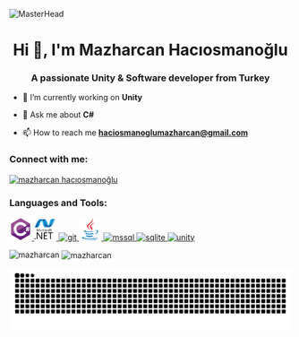 ![MasterHead](https://repository-images.githubusercontent.com/445083429/2a635be4-4c13-42f3-8f43-7b843e1bac46)
<h1 align="center">Hi 👋, I'm Mazharcan Hacıosmanoğlu</h1>
<h3 align="center">A passionate Unity & Software developer from Turkey</h3>

- 🔭 I’m currently working on **Unity**

- 💬 Ask me about **C#**

- 📫 How to reach me **haciosmanoglumazharcan@gmail.com**

<h3 align="left">Connect with me:</h3>
<p align="left">
<a href="https://linkedin.com/in/mazharcan hacıosmanoğlu" target="blank"><img align="center" src="https://raw.githubusercontent.com/rahuldkjain/github-profile-readme-generator/master/src/images/icons/Social/linked-in-alt.svg" alt="mazharcan hacıosmanoğlu" height="30" width="40" /></a>
</p>

<h3 align="left">Languages and Tools:</h3>
<p align="left"> <a href="https://www.w3schools.com/cs/" target="_blank" rel="noreferrer"> <img src="https://raw.githubusercontent.com/devicons/devicon/master/icons/csharp/csharp-original.svg" alt="csharp" width="40" height="40"/> </a> <a href="https://dotnet.microsoft.com/" target="_blank" rel="noreferrer"> <img src="https://raw.githubusercontent.com/devicons/devicon/master/icons/dot-net/dot-net-original-wordmark.svg" alt="dotnet" width="40" height="40"/> </a> <a href="https://git-scm.com/" target="_blank" rel="noreferrer"> <img src="https://www.vectorlogo.zone/logos/git-scm/git-scm-icon.svg" alt="git" width="40" height="40"/> </a> <a href="https://www.java.com" target="_blank" rel="noreferrer"> <img src="https://raw.githubusercontent.com/devicons/devicon/master/icons/java/java-original.svg" alt="java" width="40" height="40"/> </a> <a href="https://www.microsoft.com/en-us/sql-server" target="_blank" rel="noreferrer"> <img src="https://www.svgrepo.com/show/303229/microsoft-sql-server-logo.svg" alt="mssql" width="40" height="40"/> </a> <a href="https://www.sqlite.org/" target="_blank" rel="noreferrer"> <img src="https://www.vectorlogo.zone/logos/sqlite/sqlite-icon.svg" alt="sqlite" width="40" height="40"/> </a> <a href="https://unity.com/" target="_blank" rel="noreferrer"> <img src="https://www.vectorlogo.zone/logos/unity3d/unity3d-icon.svg" alt="unity" width="40" height="40"/> </a> </p>

<p><img align="left" src="https://github-readme-stats.vercel.app/api/top-langs?username=mazharcan&show_icons=true&locale=en&layout=compact" alt="mazharcan" /></p>

<p>&nbsp;<img align="center" src="https://github-readme-stats.vercel.app/api?username=mazharcan&show_icons=true&locale=en" alt="mazharcan" /></p>



<picture>
  <source media="(prefers-color-scheme: dark)" srcset="https://raw.githubusercontent.com/Mazharcan/Mazharcan/output/github-contribution-grid-snake-dark.svg">
  <source media="(prefers-color-scheme: light)" srcset="https://raw.githubusercontent.com/Mazharcan/Mazharcan/output/github-contribution-grid-snake.svg">
  <img alt="github contribution grid snake animation" src="https://raw.githubusercontent.com/Mazharcan/Mazharcan/output/github-contribution-grid-snake.svg">
</picture>
